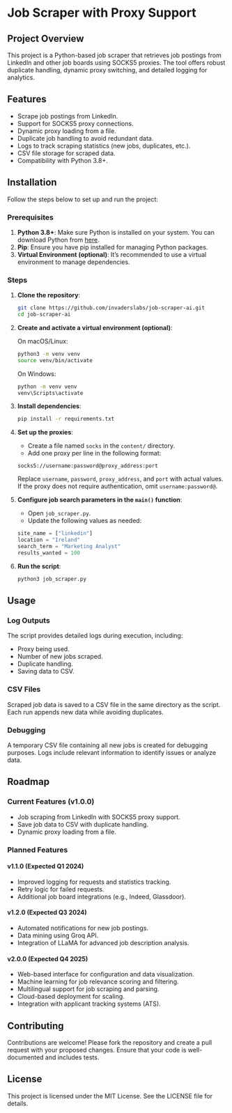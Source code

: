 # Job Scraper with Proxy Support

## Project Overview

This project is a Python-based job scraper that retrieves job postings from LinkedIn and other job boards using SOCKS5 proxies. The tool offers robust duplicate handling, dynamic proxy switching, and detailed logging for analytics.

## Features

- Scrape job postings from LinkedIn.
- Support for SOCKS5 proxy connections.
- Dynamic proxy loading from a file.
- Duplicate job handling to avoid redundant data.
- Logs to track scraping statistics (new jobs, duplicates, etc.).
- CSV file storage for scraped data.
- Compatibility with Python 3.8+.

## Installation

Follow the steps below to set up and run the project:

### Prerequisites

1. **Python 3.8+**: Make sure Python is installed on your system. You can download Python from [here](https://www.python.org/downloads/).
2. **Pip**: Ensure you have pip installed for managing Python packages.
3. **Virtual Environment (optional)**: It’s recommended to use a virtual environment to manage dependencies.

### Steps

1. **Clone the repository**:

    ```bash
    git clone https://github.com/invaderslabs/job-scraper-ai.git
    cd job-scraper-ai
    ```

2. **Create and activate a virtual environment (optional)**:

    On macOS/Linux:

    ```bash
    python3 -m venv venv
    source venv/bin/activate
    ```

    On Windows:

    ```bash
    python -m venv venv
    venv\Scripts\activate
    ```

3. **Install dependencies**:

    ```bash
    pip install -r requirements.txt
    ```

4. **Set up the proxies**:

    - Create a file named `socks` in the `content/` directory.
    - Add one proxy per line in the following format:

    ```plaintext
    socks5://username:password@proxy_address:port
    ```

    Replace `username`, `password`, `proxy_address`, and `port` with actual values. If the proxy does not require authentication, omit `username:password@`.

5. **Configure job search parameters in the `main()` function**:

    - Open `job_scraper.py`.
    - Update the following values as needed:

    ```python
    site_name = ["linkedin"]
    location = "Ireland"
    search_term = "Marketing Analyst"
    results_wanted = 100
    ```

6. **Run the script**:

    ```bash
    python3 job_scraper.py
    ```

## Usage

### Log Outputs

The script provides detailed logs during execution, including:

- Proxy being used.
- Number of new jobs scraped.
- Duplicate handling.
- Saving data to CSV.

### CSV Files

Scraped job data is saved to a CSV file in the same directory as the script. Each run appends new data while avoiding duplicates.

### Debugging

A temporary CSV file containing all new jobs is created for debugging purposes. Logs include relevant information to identify issues or analyze data.

## Roadmap

### Current Features (v1.0.0)

- Job scraping from LinkedIn with SOCKS5 proxy support.
- Save job data to CSV with duplicate handling.
- Dynamic proxy loading from a file.

### Planned Features

#### v1.1.0 (Expected Q1 2024)

- Improved logging for requests and statistics tracking.
- Retry logic for failed requests.
- Additional job board integrations (e.g., Indeed, Glassdoor).

#### v1.2.0 (Expected Q3 2024)

- Automated notifications for new job postings.
- Data mining using Groq API.
- Integration of LLaMA for advanced job description analysis.

#### v2.0.0 (Expected Q4 2025)

- Web-based interface for configuration and data visualization.
- Machine learning for job relevance scoring and filtering.
- Multilingual support for job scraping and parsing.
- Cloud-based deployment for scaling.
- Integration with applicant tracking systems (ATS).

## Contributing

Contributions are welcome! Please fork the repository and create a pull request with your proposed changes. Ensure that your code is well-documented and includes tests.

## License

This project is licensed under the MIT License. See the LICENSE file for details.
